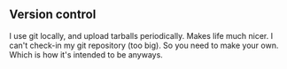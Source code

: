 ## Version control ##

I use git locally, and upload tarballs periodically.
Makes life much nicer. I can't check-in my git repository (too big).
So you need to make your own.
Which is how it's intended to be anyways.